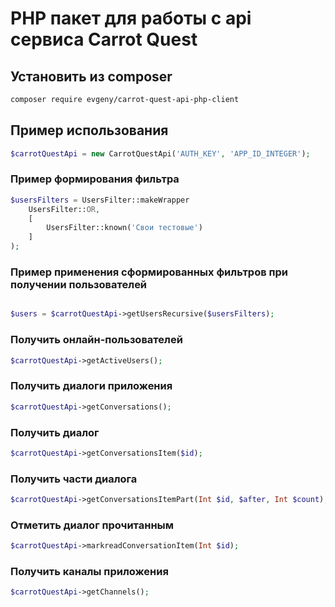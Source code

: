 # PHP пакет для работы с api сервиса Carrot Quest

## Установить из composer
```bash
composer require evgeny/carrot-quest-api-php-client
```

## Пример использования

```php
$carrotQuestApi = new CarrotQuestApi('AUTH_KEY', 'APP_ID_INTEGER');
```

### Пример формирования фильтра

```php
$usersFilters = UsersFilter::makeWrapper
    UsersFilter::OR,
    [
        UsersFilter::known('Свои тестовые')
    ]
);
```

### Пример применения сформированных фильтров при получении пользователей

```php

$users = $carrotQuestApi->getUsersRecursive($usersFilters);

```

### Получить онлайн-пользователей
```php
$carrotQuestApi->getActiveUsers();
```

### Получить диалоги приложения
```php
$carrotQuestApi->getConversations();
```

### Получить диалог
```php
$carrotQuestApi->getConversationsItem($id);
```

### Получить части диалога
```php
$carrotQuestApi->getConversationsItemPart(Int $id, $after, Int $count);
```

### Отметить диалог прочитанным
```php
$carrotQuestApi->markreadConversationItem(Int $id);
```

### Получить каналы приложения
```php
$carrotQuestApi->getChannels();
```